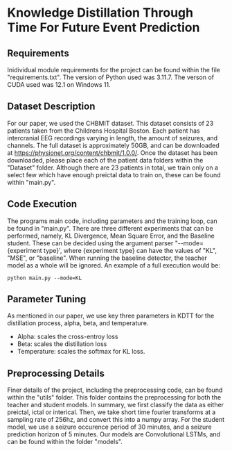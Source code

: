 # Knowledge Distillation Through Time For Future Event Prediction #

## Requirements ## 

Inidividual module requirements for the project can be found within the file "requirements.txt". The version of Python used was 3.11.7. The verson of CUDA used was 12.1 on Windows 11.

## Dataset Description ##

For our paper, we used the CHBMIT dataset. This dataset consists of 23 patients taken from the Childrens Hospital Boston. Each patient has intercranial EEG recordings varying in length, the amount of seizures, and channels. The full dataset is approximately 50GB, and can be downloaded at https://physionet.org/content/chbmit/1.0.0/. Once the dataset has been downloaded, please place each of the patient data folders within the "Dataset" folder. Although there are 23 patients in total, we train only on a select few which have enough preictal data to train on, these can be found within "main.py". 

## Code Execution ##

The programs main code, including parameters and the training loop, can be found in "main.py". There are three different experiments that can be performed, namely, KL Divergence, Mean Square Error, and the Baseline student. These can be decided using the argument parser "--mode={experiment type}', where {experiment type} can have the values of "KL", "MSE", or "baseline". When running the baseline detector, the teacher model as a whole will be ignored. An example of a full execution would be: 

```python main.py --mode=KL```

## Parameter Tuning ## 

As mentioned in our paper, we use key three parameters in KDTT for the distillation process, alpha, beta, and temperature. 
* Alpha: scales the cross-entroy loss
* Beta: scales the distillation loss
* Temperature: scales the softmax for KL loss. 

## Preprocessing Details ##

Finer details of the project, including the preprocessing code, can be found within the "utils" folder. This folder contains the preprocessing for both the teacher and student models. In summary, we first classify the data as either preictal, ictal or interical. Then, we take short time fourier transforms at a sampling rate of 256hz, and convert this into a numpy array. For the student model, we use a seizure occurence period of 30 minutes, and a seizure prediction horizon of 5 minutes. Our models are Convolutional LSTMs, and can be found within the folder "models".
